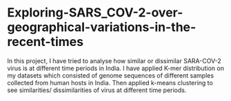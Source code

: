 # Exploring-SARS_COV-2-over-geographical-variations-in-the-recent-times
In this project, I have tried to analyse how similar or dissimilar SARA-COV-2 virus is at different time periods in India. I have applied K-mer distribution on my datasets which consisted of genome sequences of different samples collected from human hosts in India. Then applied k-means clustering to see  similarities/ dissimilarities of virus at different time periods. 

